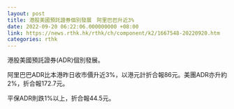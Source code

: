 ```yaml
---
layout: post
title: 港股美國預託證券個別發展　阿里巴巴升近3%
date: 2022-09-20 06:22:06.000000000 +08:00
link: https://news.rthk.hk/rthk/ch/component/k2/1667548-20220920.htm
categories: rthk
---
```


港股美國預託證券(ADR)個別發展。

阿里巴巴ADR比本港昨日收市價升近3%，以港元計折合報86元。美團ADR亦升約2%，折合報172.7元。

平保ADR則跌1%以上，折合報44.5元。
